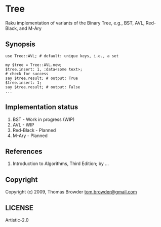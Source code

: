 # Tree

Raku implementation of variants of the Binary Tree, e.g., BST, AVL, Red-Black, and M-Ary

## Synopsis
    use Tree::AVL; # default: unique keys, i.e., a set
    
    my $tree = Tree::AVL.new;
    $tree.insert: 1, :data<some text>;
    # check for success
    say $tree.result; # output: True
    $tree.insert: 1;
    say $tree.result; # output: False
    ...
    
## Implementation status
1. BST - Work in progress (WIP)
2. AVL - WIP
3. Red-Black - Planned
4. M-Ary - Planned

## References
1. Introduction to Algorithms, Third Edition; by ...

## Copyright
Copyright (c) 2009, Thomas Browder <tom.browder@gmail.com>

## LICENSE
Artistic-2.0

